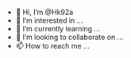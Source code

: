 - 👋 Hi, I’m @Hk92a
- 👀 I’m interested in ...
- 🌱 I’m currently learning ...
- 💞️ I’m looking to collaborate on ...
- 📫 How to reach me ...

<!---
Hk92a/Hk92a is a ✨ special ✨ repository because its `README.md` (this file) appears on your GitHub profile.
You can click the Preview link to take a look at your changes.
---
